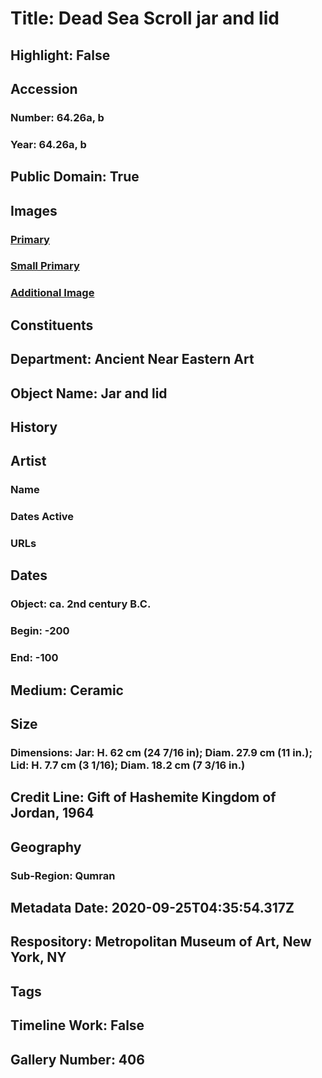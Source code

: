 # Title: Dead Sea Scroll jar and lid
## Highlight: False
## Accession
### Number: 64.26a, b
### Year: 64.26a, b
## Public Domain: True
## Images
### [Primary](https://images.metmuseum.org/CRDImages/an/original/DP-15732-019.jpg)
### [Small Primary](https://images.metmuseum.org/CRDImages/an/web-large/DP-15732-019.jpg)
### [Additional Image](https://images.metmuseum.org/CRDImages/an/original/64_26ab.jpg)
## Constituents
## Department: Ancient Near Eastern Art
## Object Name: Jar and lid
## History
## Artist
### Name
### Dates Active
### URLs
## Dates
### Object: ca. 2nd century B.C.
### Begin: -200
### End: -100
## Medium: Ceramic
## Size
### Dimensions: Jar: H. 62 cm (24 7/16 in); Diam. 27.9 cm (11 in.); Lid: H. 7.7 cm (3 1/16); Diam. 18.2 cm (7 3/16 in.)
## Credit Line: Gift of Hashemite Kingdom of Jordan, 1964
## Geography
### Sub-Region: Qumran
## Metadata Date: 2020-09-25T04:35:54.317Z
## Respository: Metropolitan Museum of Art, New York, NY
## Tags
## Timeline Work: False
## Gallery Number: 406